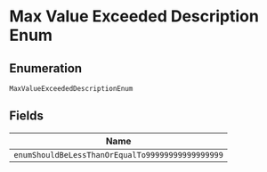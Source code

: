 
# Max Value Exceeded Description Enum

## Enumeration

`MaxValueExceededDescriptionEnum`

## Fields

| Name |
|  --- |
| `enumShouldBeLessThanOrEqualTo99999999999999999` |

